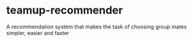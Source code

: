 # teamup-recommender
A recommendation system that makes the task of choosing group mates simpler, easier and faster 
